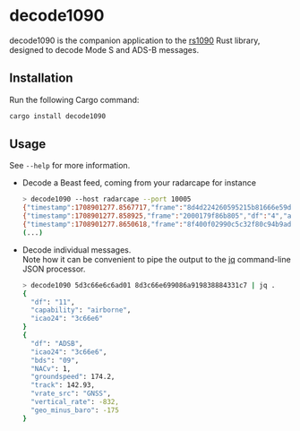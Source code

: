 # decode1090

decode1090 is the companion application to the [rs1090](https://crates.io/crates/rs1090) Rust library, designed to decode Mode S and ADS-B messages.

## Installation

Run the following Cargo command:

```sh
cargo install decode1090
```

## Usage

See `--help` for more information.

- Decode a Beast feed, coming from your radarcape for instance

  ```sh
  > decode1090 --host radarcape --port 10005
  {"timestamp":1708901277.8567717,"frame":"8d4d224260595215b81666e59d7a","df":"17","icao24":"4d2242","bds":"05","NUCp":6,"NICb":0,"altitude":16725,"source":"barometric","odd_flag":"even","lat_cpr":68316,"lon_cpr":5734}
  {"timestamp":1708901277.858925,"frame":"2000179f86b805","df":"4","altitude":36975,"icao24":"86b805"}
  {"timestamp":1708901277.8650618,"frame":"8f400f02990c5c32f80c94b9ad6f","df":"17","icao24":"400f02","bds":"09","NACv":1,"groundspeed":416.07,"track":347.37,"vrate_src":"GNSS","vertical_rate":-128,"geo_minus_baro":-475}
  (...)
  ```

- Decode individual messages.  
  Note how it can be convenient to pipe the output to the [jq](https://github.com/jqlang/jq) command-line JSON processor.

  ```sh
  > decode1090 5d3c66e6c6ad01 8d3c66e699086a919838884331c7 | jq .
  {
    "df": "11",
    "capability": "airborne",
    "icao24": "3c66e6"
  }
  {
    "df": "ADSB",
    "icao24": "3c66e6",
    "bds": "09",
    "NACv": 1,
    "groundspeed": 174.2,
    "track": 142.93,
    "vrate_src": "GNSS",
    "vertical_rate": -832,
    "geo_minus_baro": -175
  }
  ```
